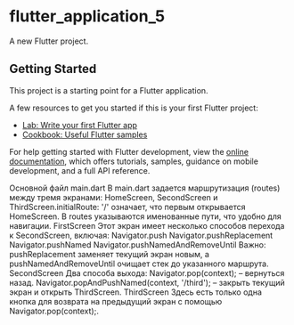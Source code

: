 # flutter_application_5

A new Flutter project.

## Getting Started

This project is a starting point for a Flutter application.

A few resources to get you started if this is your first Flutter project:

- [Lab: Write your first Flutter app](https://docs.flutter.dev/get-started/codelab)
- [Cookbook: Useful Flutter samples](https://docs.flutter.dev/cookbook)

For help getting started with Flutter development, view the
[online documentation](https://docs.flutter.dev/), which offers tutorials,
samples, guidance on mobile development, and a full API reference.

Основной файл main.dart
В main.dart задается маршрутизация (routes) между тремя экранами: HomeScreen, SecondScreen и ThirdScreen.initialRoute: '/' означает, что первым открывается HomeScreen.
В routes указываются именованные пути, что удобно для навигации.
 FirstScreen
Этот экран имеет несколько способов перехода к SecondScreen, включая:
Navigator.push
Navigator.pushReplacement
Navigator.pushNamed
Navigator.pushNamedAndRemoveUntil
Важно: pushReplacement заменяет текущий экран новым, а pushNamedAndRemoveUntil очищает стек до указанного маршрута.
SecondScreen
Два способа выхода:
Navigator.pop(context); – вернуться назад.
Navigator.popAndPushNamed(context, '/third'); – закрыть текущий экран и открыть ThirdScreen.
ThirdScreen
Здесь есть только одна кнопка для возврата на предыдущий экран с помощью Navigator.pop(context);.

